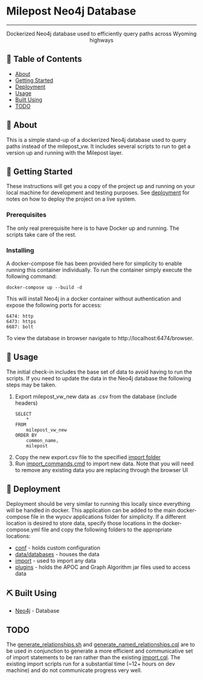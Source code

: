 # Milepost Neo4j Database

---

<p align="center"> Dockerized Neo4j database used to efficiently query paths across Wyoming highways
    <br> 
</p>

## 📝 Table of Contents

- [About](#about)
- [Getting Started](#getting_started)
- [Deployment](#deployment)
- [Usage](#usage)
- [Built Using](#built_using)
- [TODO](#TODO)

## 🧐 About <a name = "about"></a>

This is a simple stand-up of a dockerized Neo4j database used to query paths instead of the milepost_vw. It includes several scripts to run to get a version up and running with the Milepost layer.

## 🏁 Getting Started <a name = "getting_started"></a>

These instructions will get you a copy of the project up and running on your local machine for development and testing purposes. See [deployment](#deployment) for notes on how to deploy the project on a live system.

### Prerequisites

The only real prerequisite here is to have Docker up and running. The scripts take care of the rest.

### Installing

A docker-compose file has been provided here for simplicity to enable running this container individually. To run the container simply execute the following command:

```
docker-compose up --build -d
```

This will install Neo4j in a docker container without authentication and expose the following ports for access:

```
6474: http
6473: https
6687: bolt
```

To view the database in browser navigate to http://localhost:6474/browser.

## 🎈 Usage <a name="usage"></a>

The initial check-in includes the base set of data to avoid having to run the scripts. If you need to update the data in the Neo4j database the following steps may be taken.

1. Export milepost_vw_new data as .csv from the database (include headers)
   ```
   SELECT
       *
   FROM
       milepost_vw_new
   ORDER BY
       common_name,
       milepost
   ```
2. Copy the new export.csv file to the specified [import folder](./neo-data/import)
3. Run [import_commands.cmd](./import_commands.cmd) to import new data. Note that you will need to remove any existing data you are replacing through the browser UI

## 🚀 Deployment <a name = "deployment"></a>

Deployment should be very similar to running this locally since everything will be handled in docker. This application can be added to the main docker-compose file in the wyocv applications folder for simplicity. If a different location is desired to store data, specify those locations in the docker-compose.yml file and copy the following folders to the appropriate locations:

- [conf](./neo-data/conf) - holds custom configuration
- [data/databases](./neo-data/data/databases) - houses the data
- [import](./neo-data/import) - used to import any data
- [plugins](./neo-data/plugins) - holds the APOC and Graph Algorithm jar files used to access data

## ⛏️ Built Using <a name = "built_using"></a>

- [Neo4j](https://neo4j.com/) - Database

## TODO <a name="TODO"></a>

The [generate_relationships.sh](./generate_relationships.sh) and [generate_named_relationships.cql](generate_named_relationships.cql) are to be used in conjunction to generate a more efficient and communicative set of import statements to be ran rather than the existing [import.cql](./neo-data/import/import.cql). The existing import scripts run for a substantial time (~12+ hours on dev machine) and do not communicate progress very well.
